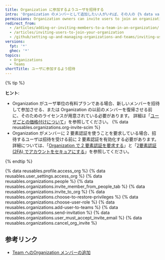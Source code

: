 ```yaml
---
title: Organization に参加するようユーザを招待する
intro: 'Organization のメンバーとして追加したい人がいれば、その人の {% data variables.product.product_name %} ユーザ名またはメール アドレスを使用して招待することができます。'
permissions: Organization owners can invite users to join an organization.
redirect_from:
  - /articles/adding-or-inviting-members-to-a-team-in-an-organization/
  - /articles/inviting-users-to-join-your-organization
  - /github/setting-up-and-managing-organizations-and-teams/inviting-users-to-join-your-organization
versions:
  fpt: '*'
  ghec: '*'
topics:
  - Organizations
  - Teams
shortTitle: ユーザに参加するよう招待
---
```


{% tip %}

**ヒント**:
- Organization がユーザ単位の有料プランである場合、新しいメンバーを招待して参加させる、または Organization の以前のメンバーを復帰させる前に、そのためのライセンスが用意されている必要があります。 詳細は「[ユーザごとの価格付けについて](/articles/about-per-user-pricing)」を参照してください。 {% data reusables.organizations.org-invite-scim %}
- Organization がメンバーに 2 要素認証を使うことを要求している場合、招待するユーザは招待を受ける前に 2 要素認証を有効化する必要があります。 詳細については、「[Organization で 2 要素認証を要求する](/organizations/keeping-your-organization-secure/requiring-two-factor-authentication-in-your-organization)」と「[2要素認証 (2FA) でアカウントをセキュアにする](/github/authenticating-to-github/securing-your-account-with-two-factor-authentication-2fa)」を参照してください。

{% endtip %}

{% data reusables.profile.access_org %}
{% data reusables.user_settings.access_org %}
{% data reusables.organizations.people %}
{% data reusables.organizations.invite_member_from_people_tab %}
{% data reusables.organizations.invite_to_org %}
{% data reusables.organizations.choose-to-restore-privileges %}
{% data reusables.organizations.choose-user-role %}
{% data reusables.organizations.add-user-to-teams %}
{% data reusables.organizations.send-invitation %}
{% data reusables.organizations.user_must_accept_invite_email %} {% data reusables.organizations.cancel_org_invite %}

## 参考リンク
- [Team へのOrganization メンバーの追加](/articles/adding-organization-members-to-a-team)
